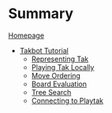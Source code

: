 # Summary

[Homepage](./homepage.md)

- [Takbot Tutorial](./takbot_tutorial/intro.md)
    - [Representing Tak](./takbot_tutorial/takpy.md)
    - [Playing Tak Locally]()
    - [Move Ordering]()
    - [Board Evaluation]()
    - [Tree Search]()
    - [Connecting to Playtak]()
